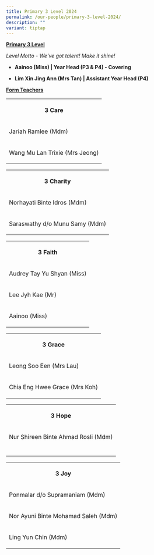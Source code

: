 ```yaml
---
title: Primary 3 Level 2024
permalink: /our-people/primary-3-level-2024/
description: ""
variant: tiptap
---
```

<p><strong><u>Primary 3 Level</u></strong>
</p>
<p><em>Level Motto - We've got talent! Make it shine!</em>
</p>
<p></p>
<ul data-tight="true" class="tight">
<li>
<p><strong>Aainoo (Miss) | Year Head (P3 &amp; P4) - Covering</strong>
</p>
</li>
<li>
<p><strong>Lim Xin Jing Ann (Mrs Tan) | Assistant Year Head (P4)</strong>
</p>
</li>
</ul>
<p></p>
<p><strong><u>Form Teachers</u></strong>
</p>
<table style="minWidth: 25px">
<colgroup>
<col>
</colgroup>
<tbody>
<tr>
<th rowspan="1" colspan="1">
<p>3 Care</p>
</th>
</tr>
<tr>
<td rowspan="1" colspan="1">
<p>Jariah Ramlee (Mdm)</p>
<p></p>
</td>
</tr>
<tr>
<td rowspan="1" colspan="1">
<p>Wang Mu Lan Trixie (Mrs Jeong)</p>
</td>
</tr>
</tbody>
</table>
<p></p>
<table style="minWidth: 25px">
<colgroup>
<col>
</colgroup>
<tbody>
<tr>
<th rowspan="1" colspan="1">
<p>3 Charity</p>
</th>
</tr>
<tr>
<td rowspan="1" colspan="1">
<p>Norhayati Binte Idros (Mdm)</p>
</td>
</tr>
<tr>
<td rowspan="1" colspan="1">
<p>Saraswathy d/o Munu Samy (Mdm)</p>
</td>
</tr>
</tbody>
</table>
<p></p>
<table style="minWidth: 25px">
<colgroup>
<col>
</colgroup>
<tbody>
<tr>
<th rowspan="1" colspan="1">
<p>3 Faith</p>
</th>
</tr>
<tr>
<td rowspan="1" colspan="1">
<p>Audrey Tay Yu Shyan (Miss)</p>
</td>
</tr>
<tr>
<td rowspan="1" colspan="1">
<p>Lee Jyh Kae (Mr)</p>
</td>
</tr>
<tr>
<td rowspan="1" colspan="1">
<p>Aainoo (Miss)</p>
</td>
</tr>
</tbody>
</table>
<p></p>
<table style="minWidth: 25px">
<colgroup>
<col>
</colgroup>
<tbody>
<tr>
<th rowspan="1" colspan="1">
<p>3 Grace</p>
</th>
</tr>
<tr>
<td rowspan="1" colspan="1">
<p>Leong Soo Een (Mrs Lau)</p>
</td>
</tr>
<tr>
<td rowspan="1" colspan="1">
<p>Chia Eng Hwee Grace (Mrs Koh)</p>
</td>
</tr>
</tbody>
</table>
<p></p>
<table style="minWidth: 25px">
<colgroup>
<col>
</colgroup>
<tbody>
<tr>
<th rowspan="1" colspan="1">
<p>3 Hope</p>
</th>
</tr>
<tr>
<td rowspan="1" colspan="1">
<p>Nur Shireen Binte Ahmad Rosli (Mdm)</p>
</td>
</tr>
<tr>
<td rowspan="1" colspan="1">
<p></p>
</td>
</tr>
</tbody>
</table>
<p></p>
<table style="minWidth: 25px">
<colgroup>
<col>
</colgroup>
<tbody>
<tr>
<th rowspan="1" colspan="1">
<p>3 Joy</p>
</th>
</tr>
<tr>
<td rowspan="1" colspan="1">
<p>Ponmalar d/o Supramaniam (Mdm)</p>
</td>
</tr>
<tr>
<td rowspan="1" colspan="1">
<p>Nor Ayuni Binte Mohamad Saleh (Mdm)</p>
</td>
</tr>
<tr>
<td rowspan="1" colspan="1">
<p>Ling Yun Chin (Mdm)</p>
</td>
</tr>
</tbody>
</table>
<p></p>
<p></p>